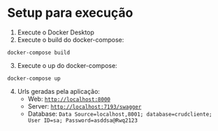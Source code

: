 # Setup para execução <!-- omit in toc -->

1. Execute o Docker Desktop
2. Execute o build do docker-compose:
```
docker-compose build
```
3. Execute o up do docker-compose:
```
docker-compose up
```
4. Urls geradas pela aplicação:
    * Web: [`http://localhost:8000`](http://localhost:8000)
    * Server: [`http://localhost:7193/swagger`](http://localhost:7193/swagger)
    * Database: `Data Source=localhost,8001; database=crudcliente; User ID=sa; Password=asddsa@Rwq2123`
